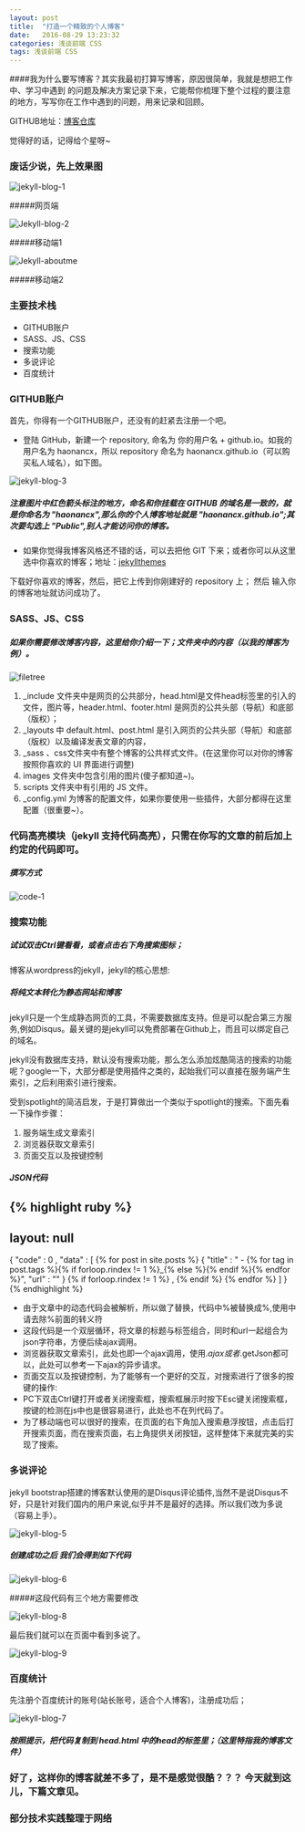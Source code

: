 ```yaml
---
layout: post
title:  "打造一个精致的个人博客"
date:   2016-08-29 13:23:32
categories: 浅谈前端 CSS
tags: 浅谈前端 CSS
---
```

####我为什么要写博客？其实我最初打算写博客，原因很简单，我就是想把工作中、学习中遇到 的问题及解决方案记录下来，它能帮你梳理下整个过程的要注意的地方，写写你在工作中遇到的问题，用来记录和回顾。


GITHUB地址：[博客仓库](https://github.com/Haonancx/Haonancx.github.io "博客仓库")


觉得好的话，记得给个星呀~

### 废话少说，先上效果图



![jekyll-blog-1](http://i.imgur.com/8scjoPX.png)

#####网页端

![Jekyll-blog-2](http://i.imgur.com/0QY92m4.png)

#####移动端1

![Jekyll-aboutme](http://i.imgur.com/JpatL1Z.png)

#####移动端2





### 主要技术栈


- GITHUB账户
- SASS、JS、CSS
- 搜索功能
- 多说评论
- 百度统计





### GITHUB账户

首先，你得有一个GITHUB账户，还没有的赶紧去注册一个吧。




- 登陆 GitHub，新建一个 repository, 命名为 你的用户名 + github.io。如我的用户名为 haonancx，所以 repository 命名为 haonancx.github.io（可以购买私人域名），如下图。

![jekyll-blog-3](http://i.imgur.com/7P5ubpf.png)


##### 注意图片中红色箭头标注的地方，命名和你挂载在 GITHUB 的域名是一致的，就是你命名为 "haonancx",那么你的个人博客地址就是 "haonancx.github.io";其次要勾选上 "Public",别人才能访问你的博客。

- 如果你觉得我博客风格还不错的话，可以去把他 GIT 下来；或者你可以从这里选中你喜欢的博客；地址：[jekyllthemes](http://jekyllthemes.org/ "jekyllthemes")


下载好你喜欢的博客，然后，把它上传到你刚建好的 repository 上；
然后 输入你的博客地址就访问成功了。


### SASS、JS、CSS

##### 如果你需要修改博客内容，这里给你介绍一下；文件夹中的内容（以我的博客为例）。


![filetree](http://i.imgur.com/ICLH3HM.png)


> 
1. _include 文件夹中是网页的公共部分，head.html是文件head标签里的引入的文件，图片等，header.html、footer.html 是网页的公共头部（导航）和底部（版权）；
2. _layouts 中 default.html、post.html 是引入网页的公共头部（导航）和底部（版权）以及编译发表文章的内容，
3. _sass 、css文件夹中有整个博客的公共样式文件。(在这里你可以对你的博客按照你喜欢的 UI 界面进行调整)
4. images 文件夹中包含引用的图片(傻子都知道~)。
5. scripts 文件夹中有引用的 JS 文件。
6. _config.yml 为博客的配置文件，如果你要使用一些插件，大部分都得在这里配置（很重要~）。


### 代码高亮模块（jekyll 支持代码高亮），只需在你写的文章的前后加上约定的代码即可。

##### 撰写方式

![code-1](http://i.imgur.com/EaEn3ln.png)




### 搜索功能

##### 试试双击Ctrl键看看，或者点击右下角搜索图标；



博客从wordpress的jekyll，jekyll的核心思想:

##### 将纯文本转化为静态网站和博客

jekyll只是一个生成静态网页的工具，不需要数据库支持。但是可以配合第三方服务,例如Disqus。最关键的是jekyll可以免费部署在Github上，而且可以绑定自己的域名。

jekyll没有数据库支持，默认没有搜索功能，那么怎么添加炫酷简洁的搜索的功能呢？google一下，大部分都是使用插件之类的，起始我们可以直接在服务端产生索引，之后利用索引进行搜索。

受到spotlight的简洁启发，于是打算做出一个类似于spotlight的搜索。下面先看一下操作步骤：



1. 服务端生成文章索引
1. 浏览器获取文章索引
1. 页面交互以及按键控制


##### JSON代码

{% highlight ruby %}
---
layout: null
---
{
	"code" : 0 ,
	"data" : [
	 {\% for post in site.posts \%}
	{
		"title" : " - {\% for tag in post.tags \%}{\% if forloop.rindex != 1 \%}_{\% else \%}{\% endif \%}{\% endfor \%}",
		"url" : ""
	}
	{\% if forloop.rindex != 1  \%}
	,
	{\% endif %\}
{\% endfor \%}
	]
}
{% endhighlight %}


- 由于文章中的动态代码会被解析，所以做了替换，代码中%被替换成\%,使用中请去除%前面的转义符
- 这段代码是一个双层循环，将文章的标题与标签组合，同时和url一起组合为json字符串，方便后续ajax调用。
- 浏览器获取文章索引，此处也即一个ajax调用，使用$.ajax或者$.getJson都可以，此处可以参考一下ajax的异步请求。
- 页面交互以及按键控制，为了能够有一个更好的交互，对搜索进行了很多的按键的操作:
- PC下双击Ctrl键打开或者关闭搜索框，搜索框展示时按下Esc键关闭搜索框，按键的检测在js中也是很容易进行，此处也不在列代码了。
- 为了移动端也可以很好的搜索，在页面的右下角加入搜索悬浮按钮，点击后打开搜索页面，而在搜索页面，右上角提供关闭按钮，这样整体下来就完美的实现了搜索。



### 多说评论
jekyll bootstrap搭建的博客默认使用的是Disqus评论插件,当然不是说Disqus不好，只是针对我们国内的用户来说,似乎并不是最好的选择。所以我们改为多说（容易上手）。

![jekyll-blog-5](http://i.imgur.com/ITVqdyd.png)



##### 创建成功之后 我们会得到如下代码


![jekyll-blog-6](http://i.imgur.com/g3zRlzF.png)


#####这段代码有三个地方需要修改


![jekyll-blog-8](http://i.imgur.com/NtVahOQ.png)


最后我们就可以在页面中看到多说了。

![jekyll-blog-9](http://i.imgur.com/FMvB2qX.png)

### 百度统计

先注册个百度统计的账号(站长账号，适合个人博客)，注册成功后；

![jekyll-blog-7](http://i.imgur.com/4wfFmuU.png)

##### 按照提示，把代码复制到 head.html 中的head的标签里；（这里特指我的博客文件）

### 好了，这样你的博客就差不多了，是不是感觉很酷？？？ 今天就到这儿，下篇文章见。


### 部分技术实践整理于网络